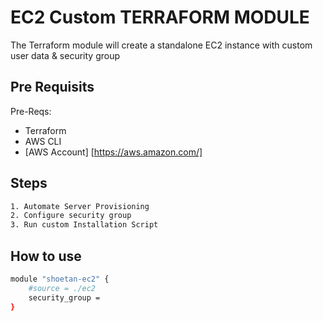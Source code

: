 # EC2 Custom TERRAFORM MODULE 

The Terraform module will create a standalone EC2 instance with custom user data & security group

## Pre Requisits
Pre-Reqs:
* Terraform 
* AWS CLI
* [AWS Account] [https://aws.amazon.com/]

## Steps
``` sh
1. Automate Server Provisioning
2. Configure security group
3. Run custom Installation Script
```

## How to use
```sh
module "shoetan-ec2" {
    #source = ./ec2
    security_group = 
}
```